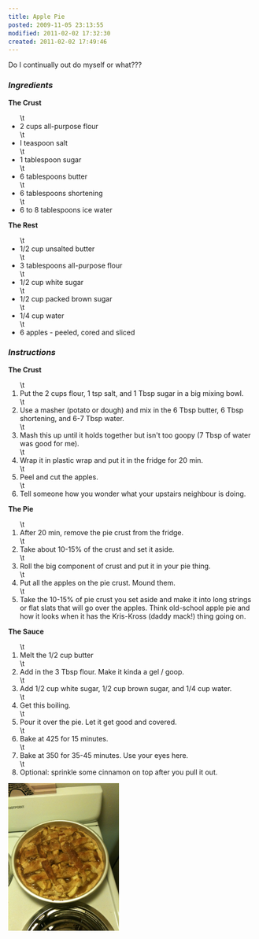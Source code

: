 ```yaml
---
title: Apple Pie
posted: 2009-11-05 23:13:55
modified: 2011-02-02 17:32:30
created: 2011-02-02 17:49:46
---
```

Do I continually out do myself or what???
<h3><strong><em>Ingredients</em></strong></h3>
<strong>The Crust</strong>
<ul>
\t<li>2 cups all-purpose flour</li>
\t<li>I teaspoon salt</li>
\t<li>1 tablespoon sugar</li>
\t<li>6 tablespoons butter</li>
\t<li>6 tablespoons shortening</li>
\t<li>6 to 8 tablespoons ice water</li>
</ul>
<strong>The Rest</strong>
<ul>
\t<li>1/2 cup unsalted butter</li>
\t<li>3 tablespoons all-purpose flour</li>
\t<li>1/2 cup white sugar</li>
\t<li>1/2 cup packed brown sugar</li>
\t<li>1/4 cup water</li>
\t<li>6 apples - peeled, cored and sliced</li>
</ul>
<h3><em><strong>Instructions</strong></em></h3>
<strong>The Crust</strong>
<ol>
\t<li>Put the 2 cups flour, 1 tsp salt, and 1 Tbsp sugar in a big mixing bowl.</li>
\t<li>Use a masher (potato or dough) and mix in the 6 Tbsp butter, 6 Tbsp shortening, and 6-7 Tbsp water.</li>
\t<li>Mash this up until it holds together but isn't too goopy (7 Tbsp of water was good for me).</li>
\t<li>Wrap it in plastic wrap and put it in the fridge for 20 min.</li>
\t<li>Peel and cut the apples.</li>
\t<li>Tell someone how you wonder what your upstairs neighbour is doing.</li>
</ol>
<strong>The Pie</strong>
<ol>
\t<li>After 20 min, remove the pie crust from the fridge.</li>
\t<li>Take about 10-15% of the crust and set it aside.</li>
\t<li>Roll the big component of crust and put it in your pie thing.</li>
\t<li>Put all the apples on the pie crust. Mound them.</li>
\t<li>Take the 10-15% of pie crust you set aside and make it into long strings or flat slats that will go over the apples. Think old-school apple pie and how it looks when it has the Kris-Kross (daddy mack!) thing going on.</li>
</ol>
<strong>The Sauce
</strong>
<ol>
\t<li>Melt the 1/2 cup butter</li>
\t<li>Add in the 3 Tbsp flour. Make it kinda a gel / goop.</li>
\t<li>Add 1/2 cup white sugar, 1/2 cup brown sugar, and 1/4 cup water.</li>
\t<li>Get this boiling.</li>
\t<li>Pour it over the pie. Let it get good and covered.</li>
\t<li>Bake at 425 for 15 minutes.</li>
\t<li>Bake at 350 for 35-45 minutes. Use your eyes here.</li>
\t<li>Optional: sprinkle some cinnamon on top after you pull it out.</li>
</ol>
<a href="/imgs/apple_pie.jpg"><img src="/imgs/apple_pie.jpg" width="225" height="300" /></a>
